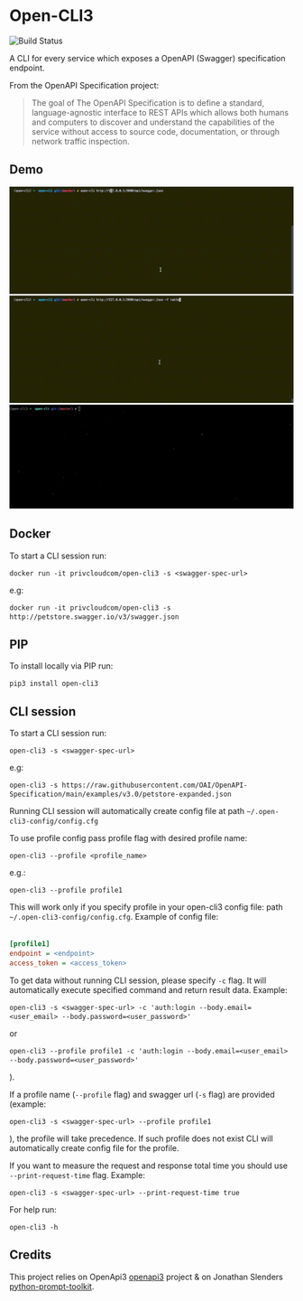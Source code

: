# Open-CLI3
![Build Status](https://codebuild.us-east-1.amazonaws.com/badges?uuid=eyJlbmNyeXB0ZWREYXRhIjoiR2ZJNFp4S243bmNBVW13VGRuQkNndGRuVVRiK2tzSDhGRkcyQ1BhRWdCZXlnaGI0T2E5MlJ0dElzbjFqNEY5ZHFZcDdKYS9JT0h1SmVLdjF3Q1RDUnVZPSIsIml2UGFyYW1ldGVyU3BlYyI6Im9sdXhWQnh5K2FoMWI5NnYiLCJtYXRlcmlhbFNldFNlcmlhbCI6MX0%3D&branch=master)

A CLI for every service which exposes a OpenAPI (Swagger) specification endpoint.

From the OpenAPI Specification project:

> The goal of The OpenAPI Specification is to define a standard, language-agnostic interface to REST APIs which allows both humans and computers to discover and understand the capabilities of the service without access to source code, documentation, or through network traffic inspection.

## Demo

![Alt Text](https://github.com/privcloud-com/open-cli/blob/master/demo.gif)
![Alt Text](https://github.com/privcloud-com/open-cli/blob/master/demo_table.gif)
![Alt Text](https://github.com/privcloud-com/open-cli/blob/master/demo_profile.gif)

## Docker

To start a CLI session run:

    docker run -it privcloudcom/open-cli3 -s <swagger-spec-url>

e.g:

    docker run -it privcloudcom/open-cli3 -s http://petstore.swagger.io/v3/swagger.json

## PIP

To install locally via PIP run:

    pip3 install open-cli3


## CLI session

To start a CLI session run:

    open-cli3 -s <swagger-spec-url>

e.g:

    open-cli3 -s https://raw.githubusercontent.com/OAI/OpenAPI-Specification/main/examples/v3.0/petstore-expanded.json

Running CLI session will automatically create config file at path ```~/.open-cli3-config/config.cfg```

To use profile config pass profile flag with desired profile name:

    open-cli3 --profile <profile_name>

e.g.:

    open-cli3 --profile profile1

This will work only if you specify profile in your open-cli3 config file: path ```~/.open-cli3-config/config.cfg```.
Example of config file: 

```config.cfg

[profile1]
endpoint = <endpoint>
access_token = <access_token>

``` 

To get data without running CLI session, please specify ```-c``` flag. It will automatically execute specified command
and return result data. Example: 
    
    open-cli3 -s <swagger-spec-url> -c 'auth:login --body.email=<user_email> --body.password=<user_password>'

or 
    
    open-cli3 --profile profile1 -c 'auth:login --body.email=<user_email> --body.password=<user_password>'

). 

If a profile name (```--profile``` flag) and swagger url (```-s``` flag) are provided (example: 
    
    open-cli3 -s <swagger-spec-url> --profile profile1
    
), the profile will take precedence. If such profile does not exist CLI will automatically create config file for the 
profile.

If you want to measure the request and response total time you should use ```--print-request-time``` flag. Example:

    open-cli3 -s <swagger-spec-url> --print-request-time true
   
For help run:

    open-cli3 -h

Credits
-------
This project relies on OpenApi3 [openapi3](https://github.com/Dorthu/openapi3) project & on Jonathan Slenders [python-prompt-toolkit](https://github.com/jonathanslenders/python-prompt-toolkit).
